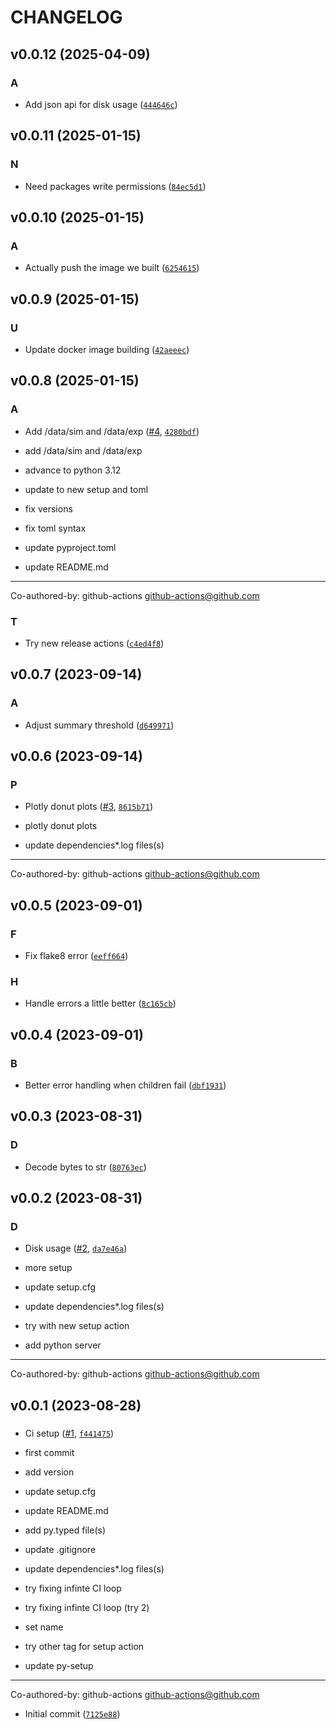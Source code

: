 # CHANGELOG


## v0.0.12 (2025-04-09)

### A

- Add json api for disk usage
  ([`444646c`](https://github.com/WIPACrepo/cephfs-disk-usage/commit/444646c34e953c23bff6c2222e2304a2f8aab8b5))


## v0.0.11 (2025-01-15)

### N

- Need packages write permissions
  ([`84ec5d1`](https://github.com/WIPACrepo/cephfs-disk-usage/commit/84ec5d14e05d1bf5f19b646cf91ca6ed3fdf0302))


## v0.0.10 (2025-01-15)

### A

- Actually push the image we built
  ([`6254615`](https://github.com/WIPACrepo/cephfs-disk-usage/commit/625461566ea3bcd7cadd778264da44080c415dd6))


## v0.0.9 (2025-01-15)

### U

- Update docker image building
  ([`42aeeec`](https://github.com/WIPACrepo/cephfs-disk-usage/commit/42aeeec25f40846f9f94469d53465a0d6aee4cf8))


## v0.0.8 (2025-01-15)

### A

- Add /data/sim and /data/exp ([#4](https://github.com/WIPACrepo/cephfs-disk-usage/pull/4),
  [`4280bdf`](https://github.com/WIPACrepo/cephfs-disk-usage/commit/4280bdf97fd09770eeac85b2d100682d945637da))

* add /data/sim and /data/exp

* advance to python 3.12

* update to new setup and toml

* fix versions

* fix toml syntax

* <bot> update pyproject.toml

* <bot> update README.md

---------

Co-authored-by: github-actions <github-actions@github.com>

### T

- Try new release actions
  ([`c4ed4f8`](https://github.com/WIPACrepo/cephfs-disk-usage/commit/c4ed4f82f5a544540692f9d7a59f497c42d24533))


## v0.0.7 (2023-09-14)

### A

- Adjust summary threshold
  ([`d649971`](https://github.com/WIPACrepo/cephfs-disk-usage/commit/d6499712dae4d921960a51786e8c0e4e95078852))


## v0.0.6 (2023-09-14)

### P

- Plotly donut plots ([#3](https://github.com/WIPACrepo/cephfs-disk-usage/pull/3),
  [`8615b71`](https://github.com/WIPACrepo/cephfs-disk-usage/commit/8615b7100a1237d337c574a61833fb479a7cf37c))

* plotly donut plots

* <bot> update dependencies*.log files(s)

---------

Co-authored-by: github-actions <github-actions@github.com>


## v0.0.5 (2023-09-01)

### F

- Fix flake8 error
  ([`eeff664`](https://github.com/WIPACrepo/cephfs-disk-usage/commit/eeff664198a87fa5b0c8957f9e6e46b701258ec1))

### H

- Handle errors a little better
  ([`8c165cb`](https://github.com/WIPACrepo/cephfs-disk-usage/commit/8c165cbb7de5e89f95e647d1d56098a5834f8c50))


## v0.0.4 (2023-09-01)

### B

- Better error handling when children fail
  ([`dbf1931`](https://github.com/WIPACrepo/cephfs-disk-usage/commit/dbf1931fccb60e26485dcd89fce18ff23143e9db))


## v0.0.3 (2023-08-31)

### D

- Decode bytes to str
  ([`80763ec`](https://github.com/WIPACrepo/cephfs-disk-usage/commit/80763ecfc76cac4be9f39d9fc24d938cfa1a322b))


## v0.0.2 (2023-08-31)

### D

- Disk usage ([#2](https://github.com/WIPACrepo/cephfs-disk-usage/pull/2),
  [`da7e46a`](https://github.com/WIPACrepo/cephfs-disk-usage/commit/da7e46ab5852cb9fa8f9aed84f46a74b0bb8f05a))

* more setup

* <bot> update setup.cfg

* <bot> update dependencies*.log files(s)

* try with new setup action

* add python server

---------

Co-authored-by: github-actions <github-actions@github.com>


## v0.0.1 (2023-08-28)

### 

- Ci setup ([#1](https://github.com/WIPACrepo/cephfs-disk-usage/pull/1),
  [`f441475`](https://github.com/WIPACrepo/cephfs-disk-usage/commit/f44147579bec793a9c50685a48970d89c5079667))

* first commit

* add version

* <bot> update setup.cfg

* <bot> update README.md

* <bot> add py.typed file(s)

* <bot> update .gitignore

* <bot> update dependencies*.log files(s)

* try fixing infinte CI loop

* try fixing infinte CI loop (try 2)

* set name

* try other tag for setup action

* update py-setup

---------

Co-authored-by: github-actions <github-actions@github.com>

- Initial commit
  ([`7125e88`](https://github.com/WIPACrepo/cephfs-disk-usage/commit/7125e8896afdabcaa941286ad2cde509d1e9a0b6))
